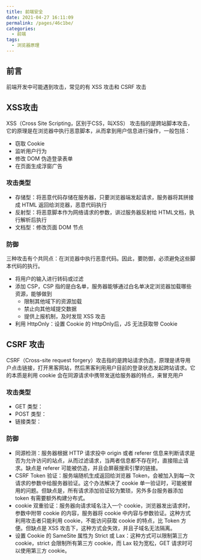 ```yaml
---
title: 前端安全
date: 2021-04-27 16:11:09
permalink: /pages/46c1be/
categories:
  - 前端
tags:
  - 浏览器原理
---
```

## 前言
前端开发中可能遇到攻击，常见的有 XSS 攻击和 CSRF 攻击

## XSS攻击
XSS（Cross Site Scripting，区别于CSS，叫XSS） 攻击指的是跨站脚本攻击，它的原理是在浏览器中执行恶意脚本，从而拿到用户信息进行操作，一般包括：
- 窃取 Cookie
- 监听用户行为
- 修改 DOM 伪造登录表单
- 在页面生成浮窗广告

### 攻击类型
- 存储型：将恶意代码存储在服务器，只要浏览器端发起请求，服务器将其拼接成 HTML 返回给浏览器，恶意代码执行
- 反射型：将恶意脚本作为网络请求的参数，讲过服务器反射给 HTML文档，执行解析后执行
- 文档型：修改页面 DOM 节点

### 防御
三种攻击有个共同点：在浏览器中执行恶意代码。因此，要防御，必须避免这些脚本代码的执行。
- 将用户的输入进行转码或过滤
- 添加 CSP，CSP 指的是白名单，服务器能够通过白名单决定浏览器加载哪些资源，能够做到
  - 限制其他域下的资源加载
  - 禁止向其他域提交数据
  - 提供上报机制，及时发现 XSS 攻击
- 利用 HttpOnly：设置 Cookie 的 HttpOnly后，JS 无法获取带 Cookie

## CSRF 攻击
CSRF（Cross-site request forgery）攻击指的是跨站请求伪造，原理是诱导用户点击链接，打开黑客网站，然后黑客利用用户目前的登录状态发起跨站请求。它的本质是利用 cookie 会在同源请求中携带发送给服务器的特点，来冒充用户

### 攻击类型
- GET 类型：
- POST 类型：
- 链接类型：

### 防御
- 同源检测：服务器根据 HTTP 请求投中 origin 或者 referer 信息来判断请求是否为允许访问的站点，从而过滤请求，当两者信息都不存在时，直接阻止请求。缺点是 referer 可能被仿造，并且会屏蔽搜索引擎的链接。
- CSRF Token 验证：服务端随机生成返回给浏览器 Token，会被加入到每一次请求的参数中给服务器验证。这个办法解决了 cookie 单一验证时，可能被冒用的问题。但缺点是，所有请求添加验证较为繁琐，另外多台服务器添加 token 有需要额外构建分布式。
- cookie 双重验证：服务器向请求域名注入一个 cookie，浏览器发出请求时，参数中附带 cookie 的内容，服务器将 cookie 中内容与参数验证。这种方式利用攻击者只能利用 cookie，不能访问获取 cookie 的特点，比 Token 方便。但缺点是 XSS 攻击下，这种方式会失效，并且子域名无法隔离。
- 设置 Cookie 的 SameSite 属性为 Strict 或 Lax：这种方式可以限制第三方 cookie，strict 会限制所有第三方 cookie，而 Lax 较为宽松，GET 请求时可以使用第三方 cookie。

